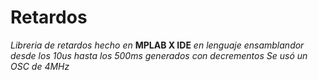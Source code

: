 # Retardos

*Libreria de retardos hecho en* **MPLAB X IDE** *en lenguaje ensamblandor desde los 10us hasta los 500ms generados con decrementos*
*Se usó un OSC de 4MHz*